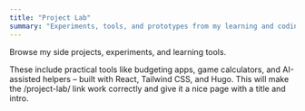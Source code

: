 ```yaml
---
title: "Project Lab"
summary: "Experiments, tools, and prototypes from my learning and coding journey."
---
```


Browse my side projects, experiments, and learning tools.

These include practical tools like budgeting apps, game calculators, and AI-assisted helpers – built with React, Tailwind CSS, and Hugo.
This will make the /project-lab/ link work correctly and give it a nice page with a title and intro.
